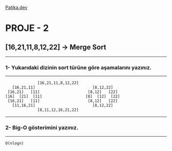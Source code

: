 [Patika.dev](https://www.patika.dev/tr)
# PROJE - 2
## [16,21,11,8,12,22] -> Merge Sort
***
### 1- Yukarıdaki dizinin sort türüne göre aşamalarını yazınız.
***
```
              [16,21,11,8,12,22]
   [16,21,11]                         [8,12,22]
 [16,21]   [11]                     [8,12]   [22]
[16]  [21]  [11]                   [8]  [12]  [22]
 [16,21]   [11]                     [8,12]   [22]
   [11,16,21]                         [8,12,22]
              [8,11,12,16,21,22]
```
***
### 2- Big-O gösterimini yazınız.
***
```
O(nlogn) 
```

